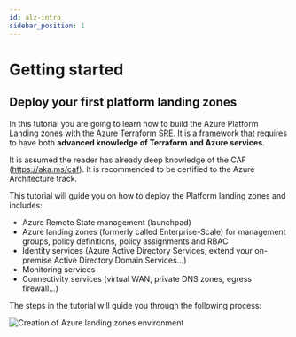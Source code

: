 ```yaml
---
id: alz-intro
sidebar_position: 1
---
```


# Getting started

## Deploy your first platform landing zones

In this tutorial you are going to learn how to build the Azure Platform Landing zones with the Azure Terraform SRE. It is a framework that requires to have both **advanced knowledge of Terraform and Azure services**.

It is assumed the reader has already deep knowledge of the CAF (<https://aka.ms/caf>).
It is recommended to be certified to the Azure Architecture track.

This tutorial will guide you on how to deploy the Platform landing zones and includes:

- Azure Remote State management (launchpad)
- Azure landing zones (formerly called Enterprise-Scale) for management groups, policy definitions, policy assignments and RBAC
- Identity services (Azure Active Directory Services, extend your on-premise Active Directory Domain Services...)
- Monitoring services
- Connectivity services (virtual WAN, private DNS zones, egress firewall...)

The steps in the tutorial will guide you through the following process:

![Creation of Azure landing zones environment](./process-alz.png)
